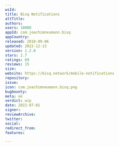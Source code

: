 ```yaml
---
wsId: 
title: Bisq Notifications
altTitle: 
authors: 
users: 10000
appId: com.joachimneumann.bisq
appCountry: 
released: 2018-09-06
updated: 2022-12-13
version: 1.2.8
stars: 2.7
ratings: 69
reviews: 15
size: 
website: https://bisq.network/mobile-notifications
repository: 
issue: 
icon: com.joachimneumann.bisq.png
bugbounty: 
meta: ok
verdict: wip
date: 2022-07-01
signer: 
reviewArchive: 
twitter: 
social: 
redirect_from: 
features: 

---
```


